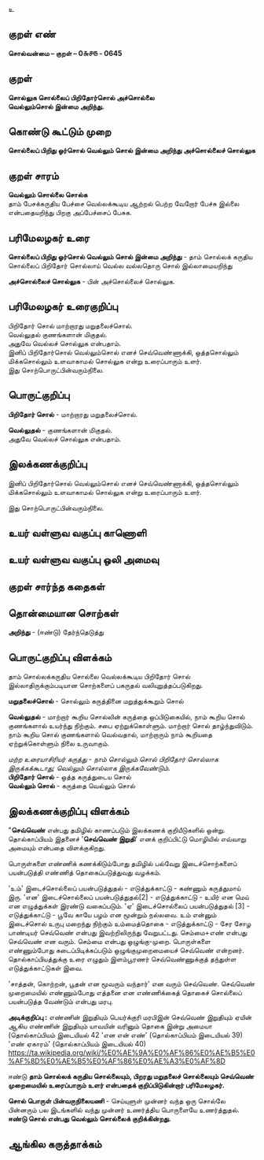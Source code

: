 உ

## குறள் எண் 

**சொல்வன்மை – குறள் – 0௬௪௫ - 0645**  

## குறள் 

**சொல்லுக சொல்லைப் பிறிதோர்சொல் அச்சொல்லை  
வெல்லும்சொல் இன்மை அறிந்து.**    

## கொண்டு கூட்டும் முறை

**சொல்லைப் பிறிது ஓர்சொல் வெல்லும் சொல் இன்மை அறிந்து அச்சொல்லைச் சொல்லுக**

## குறள் சாரம் 

**வெல்லும் சொல்லை சொல்க**  
தாம் பேசக்கருதிய பேச்சை வெல்லக்கூடிய ஆற்றல் பெற்ற வேறோர் பேச்சு இல்லை என்பதையறிந்து பிறகு அப்பேச்சைப் பேசுக.  

## பரிமேலழகர் உரை

**சொல்லைப் பிறிது ஓர்சொல் வெல்லும் சொல் இன்மை அறிந்து** - தாம் சொல்லக் கருதிய சொல்லைப் பிறிதோர் சொல்லாய் வெல்ல வல்லதொரு சொல் இல்லாமையறிந்து  

**அச்சொல்லைச் சொல்லுக** - பின் அச்சொல்லைச் சொல்லுக. 

## பரிமேலழகர் உரைகுறிப்பு   

பிறிதோர் சொல் மாற்றாரது மறுதலைச்சொல்.  
வெல்லுதல் குணங்களான் மிகுதல்.  
அதுவே வெல்லச் சொல்லுக என்பதாம்.  
இனிப் பிறிதோர்சொல் வெல்லும்சொல் எனச் செவ்வெண்ணாக்கி, ஒத்தசொல்லும் மிக்கசொல்லும் உளவாகாமல் சொல்லுக என்று உரைப்பாரும் உளர்.  
இது சொற்பொருட்பின்வரும்நிலை.    

## பொருட்குறிப்பு 

**பிறிதோர் சொல்** - மாற்றாரது மறுதலைச்சொல்.

**வெல்லுதல்** - குணங்களான் மிகுதல்.  
அதுவே வெல்லச் சொல்லுக என்பதாம்.  

## இலக்கணக்குறிப்பு    

இனிப் பிறிதோர்சொல் வெல்லும்சொல் எனச் செவ்வெண்ணாக்கி, ஒத்தசொல்லும் மிக்கசொல்லும் உளவாகாமல் சொல்லுக என்று உரைப்பாரும் உளர்.     

இது சொற்பொருட்பின்வரும்நிலை.

## உயர் வள்ளுவ வகுப்பு காணொளி


## உயர் வள்ளுவ வகுப்பு ஒலி அமைவு 

 
## குறள் சார்ந்த கதைகள் 


## தொன்மையான சொற்கள்

**அறிந்து** - (ஈண்டு) தேர்ந்தெடுத்து  

## பொருட்குறிப்பு விளக்கம்

தாம் சொல்லக்கருதிய சொல்லை வெல்லக்கூடிய பிறிதோர் சொல் இல்லாதிருக்கும்படியான சொற்களைப் பகருதல் வலியுறுத்தப்படுகிறது.  

**மறுதலைச்சொல்** - சொல்லும் கருத்தினை மறுத்துக்கூறும் சொல்  

**வெல்லுதல்** - மாற்றார் கூறிய சொல்லின் கருத்தை ஒப்பிடுகையில், நாம் கூறிய சொல் குணங்களால் உயர்ந்து நிற்கும். சபை ஏற்றுக்கொள்ளும். மாற்றார் சொல் தாழ்ந்துவிடும். நாம் கூறிய சொல் குணங்களால் வெல்வதால், மாற்றாரும் நாம் கூறியதை ஏற்றுக்கொள்ளும் நிலை உருவாகும்.  

*மற்ற உரையாசிரியர் கருத்து - நாம் சொல்லும் சொல் பிறிதோர் சொல்லாக இருக்கக்கூடாது; வெல்லும் சொல்லாக இருக்கவேண்டும்*.    
**பிறிதோர் சொல்**  - ஒத்த கருத்துடைய சொல்  
**வெல்லும் சொல்** - கருத்தை வெல்லும் சொல்  
   
## இலக்கணக்குறிப்பு விளக்கம்

"**செவ்வெண்** என்பது தமிழில் காணப்படும் இலக்கணக் குறியீடுகளில் ஒன்று. தொல்காப்பியம் இதனைச் '**செவ்வெண் இறுதி**' எனக் குறிப்பிட்டு மொழியில் எவ்வாறு அமையும் என்பதை விளக்குகிறது.

பொருள்களை எண்ணிக் கணக்கிடும்போது தமிழில் பல்வேறு இடைச்சொற்களைப் பயன்படுத்தி எண்ணித் தொகைப்படுத்துவது வழக்கம்.

'உம்' இடைச்சொல்லைப் பயன்படுத்துதல் - எடுத்துக்காட்டு - கண்ணும் கருத்துமாய் இரு.
'என' இடைச்சொல்லைப் பயன்படுத்துதல்[2] - எடுத்துக்காட்டு - உயிர் என மெய் என எழுத்துக்கள் இரண்டு வகைப்படும்.
'ஏ' இடைச்சொல்லைப் பயன்படுத்துதல் [3] - எடுத்துக்காட்டு - பூவே காயே பழம் என மூன்றும் நல்லவை.
உம் என்னும் இடைச்சொல் உருபு மறைந்து நிற்கும் உம்மைத்தொகை - எடுத்துக்காட்டு - சேர சோழ பாண்டியர்
செவ்வெண் என்பது இவற்றிலிருந்து வேறுபட்டது. செம்மை+எண் என்பது செவ்வெண் என வரும். செம்மை என்பது ஒழுங்கு-முறை. பொருள்களை எண்ணும்போது கடைப்பிடிக்கப்படும் ஒழுங்குமுறைமையைச் செவ்வெண் என்றனர். தொல்காப்பியத்துக்கு உரை எழுதும் இளம்பூரணர் செவ்வெண்ணுக்குத் தந்துள்ள எடுத்துக்காட்டுகள் இவை.

'சாத்தன், கொற்றன், பூதன் என மூவரும் வந்தார்' என வரும் செவ்வெண்.
செவ்வெண் முறைமையில் எண்ணும்போது எத்தனை என எண்ணிக்கைத் தொகைச் சொல்லைப் பயன்படுத்த வேண்டும் என்பது மரபு.

**அடிக்குறிப்பு :**
எண்ணின் இறுதியும்
பெயர்க்குரி மரபிஇன் செவ்வெண் இறுதியும்
ஏயின் ஆகிய எண்ணின் இறுதியும்
யாவயின் வரினும் தொகை இன்று அமையா (தொல்காப்பியம் இடையியல் 42
 'என என் எண்' (தொல்காப்பியம் இடையியல் 39)
 'எண் ஏகாரம்' (தொல்காப்பியம் இடையியல் 40)                      https://ta.wikipedia.org/wiki/%E0%AE%9A%E0%AF%86%E0%AE%B5%E0%AF%8D%E0%AE%B5%E0%AF%86%E0%AE%A3%E0%AF%8D         

ஈண்டு **தாம் சொல்லக் கருதிய சொல்லையும், பிறரது மறுதலைச் சொல்லையும் செவ்வெண் முறைமையில் உரைப்பாரும் உளர் என்பதைக் குறிப்பிடுகின்றார் பரிமேலழகர்.**  

**சொல் பொருள் பின்வருநிலையணி** - செய்யுளுள் முன்னர் வந்த ஒரு சொல்லே பின்னரும் பல இடங்களில் வந்து முன்னர் உணர்த்திய பொருளையே உணர்த்துதல். **ஈண்டு சொல் என்பது வெல்லும் சொல்லைக் குறிக்கின்றது.** 

## ஆங்கில கருத்தாக்கம் 


